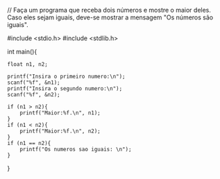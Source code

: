 // Faça um programa que receba dois números e mostre o maior deles. Caso eles sejam iguais, deve-se mostrar a mensagem "Os números são iguais".

#include <stdio.h>
#include <stdlib.h>

int main(){

    float n1, n2;

    printf("Insira o primeiro numero:\n");
    scanf("%f", &n1);
    printf("Insira o segundo numero:\n");
    scanf("%f", &n2);

    if (n1 > n2){
        printf("Maior:%f.\n", n1);
    }
    if (n1 < n2){
        printf("Maior:%f.\n", n2);
    }
    if (n1 == n2){
        printf("Os numeros sao iguais: \n");
    }    
}

